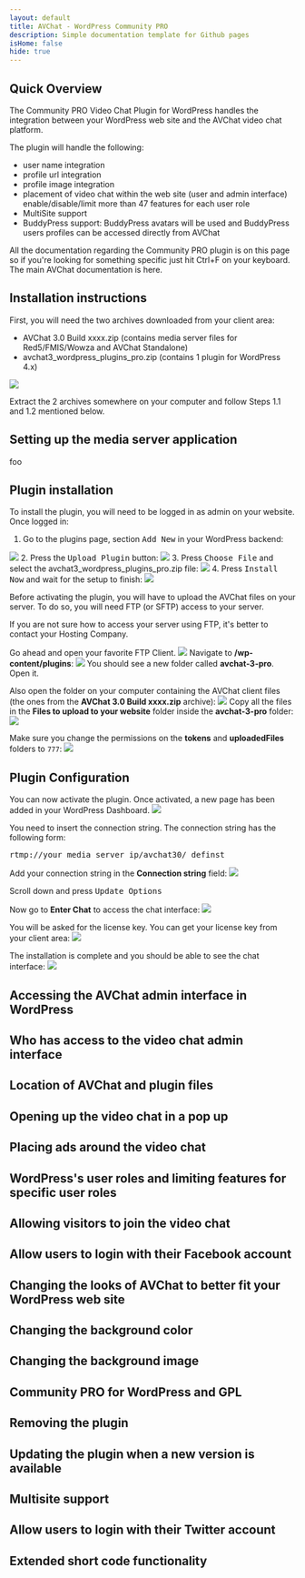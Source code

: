 ```yaml
---
layout: default
title: AVChat - WordPress Community PRO
description: Simple documentation template for Github pages
isHome: false
hide: true
---
```

<section class="bs-docs-section" markdown="1">
  <h1 id="overview" class="page-header">Quick Overview</h1>
  The Community PRO Video Chat Plugin for WordPress handles the integration between your WordPress web site and the AVChat video chat platform.

  The plugin will handle the following:

  * user name integration
  * profile url integration
  * profile image integration
  * placement of video chat within the web site (user and admin interface)
  enable/disable/limit more than 47 features for each user role
  * MultiSite support
  * BuddyPress support: BuddyPress avatars will be used and BuddyPress users profiles can be accessed directly from AVChat

  All the documentation regarding the Community PRO plugin is on this page so if you're looking for something specific just hit Ctrl+F on your keyboard. The main AVChat documentation is here.
</section>

<section class="bs-docs-section" markdown="1">
  <h1 id="installation" class="page-header">Installation instructions</h1>

  First, you will need the two archives downloaded from your client area:

  * AVChat 3.0 Build xxxx.zip (contains media server files for Red5/FMIS/Wowza and AVChat Standalone)
  * avchat3_wordpress_plugins_pro.zip (contains 1 plugin for WordPress 4.x)

  <img src="/assets/images/wordpress_images/downloaded_archives.png" class="img-responsive"/>

  Extract the 2 archives somewhere on your computer and follow Steps 1.1 and 1.2 mentioned below.

  <h2 id="media-server-app">Setting up the media server application</h2>
  foo
  <h2 id="plugin">Plugin installation</h2>
  To install the plugin, you will need to be logged in as admin on your website. Once logged in:

  1. Go to the plugins page, section <kbd>Add New</kbd> in your WordPress backend:
  <img src="/assets/images/wordpress_images/plugins_section.png" class="img-responsive"/>
  2. Press the <kbd>Upload Plugin</kbd> button:
  <img src="/assets/images/wordpress_images/upload_plugin.png" class="img-responsive"/>
  3. Press <kbd>Choose File</kbd> and select the avchat3_wordpress_plugins_pro.zip file:
  <img src="/assets/images/wordpress_images/select_archive.png" class="img-responsive"/>
  4. Press <kbd>Install Now</kbd> and wait for the setup to finish:
  <img src="/assets/images/wordpress_images/install_now.png" class="img-responsive"/>

  Before activating the plugin, you will have to upload the AVChat files on your server. To do so, you will need FTP (or SFTP) access to your server.

  <div class="alert alert-info">
    If you are not sure how to access your server using FTP, it's better to contact your Hosting Company.
  </div>

  Go ahead and open your favorite FTP Client.
  <img src="/assets/images/wordpress_images/ftp_client.png" class="img-responsive"/>
  Navigate to **/wp-content/plugins**:
  <img src="/assets/images/wordpress_images/avchat_folder.png" class="img-responsive"/>
  You should see a new folder called **avchat-3-pro**. Open it.

  Also open the folder on your computer containing the AVChat client files (the ones from the **AVChat 3.0 Build xxxx.zip** archive):
  <img src="/assets/images/wordpress_images/avchat_archive_folder.png" class="img-responsive"/>
  Copy all the files in the **Files to upload to your website** folder inside the **avchat-3-pro** folder:
  <img src="/assets/images/wordpress_images/uploaded_files.png" class="img-responsive"/>

  Make sure you change the permissions on the **tokens** and **uploadedFiles** folders to `777`:
  <img src="/assets/images/wordpress_images/chmod.png" class="img-responsive"/>

  <h2 id="plugin-configure">Plugin Configuration</h2>
  You can now activate the plugin. Once activated, a new page has been added in your WordPress Dashboard.
  <img src="/assets/images/wordpress_images/activate.png" class="img-responsive"/>

  You need to insert the connection string. The connection string has the following form:

  <pre>rtmp://your_media_server_ip/avchat30/_definst_</pre>

  Add your connection string in the **Connection string** field:
  <img src="/assets/images/wordpress_images/connection_string.png" class="img-responsive"/>

  Scroll down and press <kbd>Update Options</kbd>

  Now go to **Enter Chat** to access the chat interface:
  <img src="/assets/images/wordpress_images/chat_interface.png" class="img-responsive"/>

  You will be asked for the license key. You can get your license key from your client area:
  <img src="/assets/images/wordpress_images/license_key.png" class="img-responsive"/>

  The installation is complete and you should be able to see the chat interface:
  <img src="/assets/images/wordpress_images/install_complete.png" class="img-responsive"/>
</section>

<section class="bs-docs-section" markdown="1">
  <h1 id="accessing-admin">Accessing the AVChat admin interface in WordPress</h1>
</section>

<section class="bs-docs-section" markdown="1">
  <h1 id="who-has-access">Who has access to the video chat admin interface</h1>
</section>

<section class="bs-docs-section" markdown="1">
  <h1 id="location">Location of AVChat and plugin files</h1>
</section>

<section class="bs-docs-section" markdown="1">
  <h1 id="in-popup">Opening up the video chat in a pop up</h1>
</section>

<section class="bs-docs-section" markdown="1">
  <h1 id="ads">Placing ads around the video chat</h1>
</section>

<section class="bs-docs-section" markdown="1">
  <h1 id="roles">WordPress's user roles and limiting features for specific user roles</h1>
</section>

<section class="bs-docs-section" markdown="1">
  <h1 id="visitors">Allowing visitors to join the video chat</h1>
</section>

<section class="bs-docs-section" markdown="1">
  <h1 id="facebook">Allow users to login with their Facebook account</h1>
</section>

<section class="bs-docs-section" markdown="1">
  <h1 id="design">Changing the looks of AVChat to better fit your WordPress web site</h1>
  <h2 id="design-color">Changing the background color</h2>
  <h2 id="design-image">Changing the background image</h2>
</section>

<section class="bs-docs-section" markdown="1">
  <h1>Community PRO for WordPress and GPL</h1>
</section>

<section class="bs-docs-section" markdown="1">
  <h1>Removing the plugin</h1>
</section>

<section class="bs-docs-section" markdown="1">
  <h1>Updating the plugin when a new version is available</h1>
</section>

<section class="bs-docs-section" markdown="1">
  <h1>Multisite support</h1>
</section>

<section class="bs-docs-section" markdown="1">
  <h1>Allow users to login with their Twitter account</h1>
</section>

<section class="bs-docs-section" markdown="1">
  <h1>Extended short code functionality</h1>
</section>
